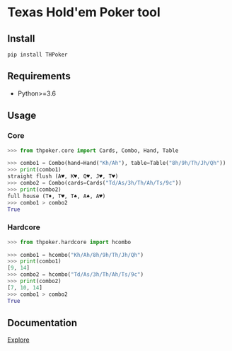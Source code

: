 # Texas Hold'em Poker tool


## Install
`pip install THPoker`


## Requirements
- Python>=3.6


## Usage

### Core
```python
>>> from thpoker.core import Cards, Combo, Hand, Table

>>> combo1 = Combo(hand=Hand("Kh/Ah"), table=Table("8h/9h/Th/Jh/Qh"))
>>> print(combo1)
straight flush (A♥, K♥, Q♥, J♥, T♥)
>>> combo2 = Combo(cards=Cards("Td/As/3h/Th/Ah/Ts/9c"))
>>> print(combo2)
full house (T♦, T♥, T♠, A♠, A♥)
>>> combo1 > combo2
True
```

### Hardcore
```python
>>> from thpoker.hardcore import hcombo

>>> combo1 = hcombo("Kh/Ah/8h/9h/Th/Jh/Qh")
>>> print(combo1)
[9, 14]
>>> combo2 = hcombo("Td/As/3h/Th/Ah/Ts/9c")
>>> print(combo2)
[7, 10, 14]
>>> combo1 > combo2
True
```


## Documentation
[Explore](https://github.com/YegorDB/THPoker/docs)
